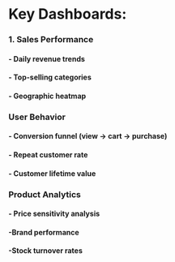 # Key Dashboards:

### 1. Sales Performance

#### - Daily revenue trends

#### - Top-selling categories

#### - Geographic heatmap

### User Behavior

#### - Conversion funnel (view → cart → purchase)

#### - Repeat customer rate

#### - Customer lifetime value

### Product Analytics

#### - Price sensitivity analysis

#### -Brand performance

#### -Stock turnover rates
